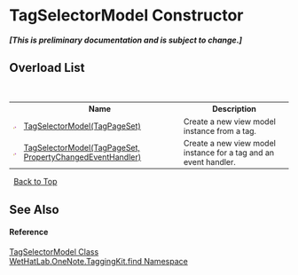 # TagSelectorModel Constructor 
 _**\[This is preliminary documentation and is subject to change.\]**_


## Overload List
&nbsp;<table><tr><th></th><th>Name</th><th>Description</th></tr><tr><td>![Protected method](media/protmethod.gif "Protected method")</td><td><a href="ae6b2f15-ea66-3361-6e28-fd09b208ac87.md">TagSelectorModel(TagPageSet)</a></td><td>
Create a new view model instance from a tag.</td></tr><tr><td>![Protected method](media/protmethod.gif "Protected method")</td><td><a href="48d2c30a-1d83-a9df-91da-fa15d496e144.md">TagSelectorModel(TagPageSet, PropertyChangedEventHandler)</a></td><td>
Create a new view model instance for a tag and an event handler.</td></tr></table>&nbsp;
<a href="#tagselectormodel-constructor">Back to Top</a>

## See Also


#### Reference
<a href="093ecf68-9afb-f529-98a7-c27089162014.md">TagSelectorModel Class</a><br /><a href="0e3a8efd-07d2-1709-b1cd-709153222081.md">WetHatLab.OneNote.TaggingKit.find Namespace</a><br />